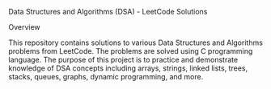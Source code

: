 Data Structures and Algorithms (DSA) - LeetCode Solutions

Overview

This repository contains solutions to various Data Structures and Algorithms problems from LeetCode. The problems are solved using C programming language. The purpose of this project is to practice and demonstrate knowledge of DSA concepts including arrays, strings, linked lists, trees, stacks, queues, graphs, dynamic programming, and more.

